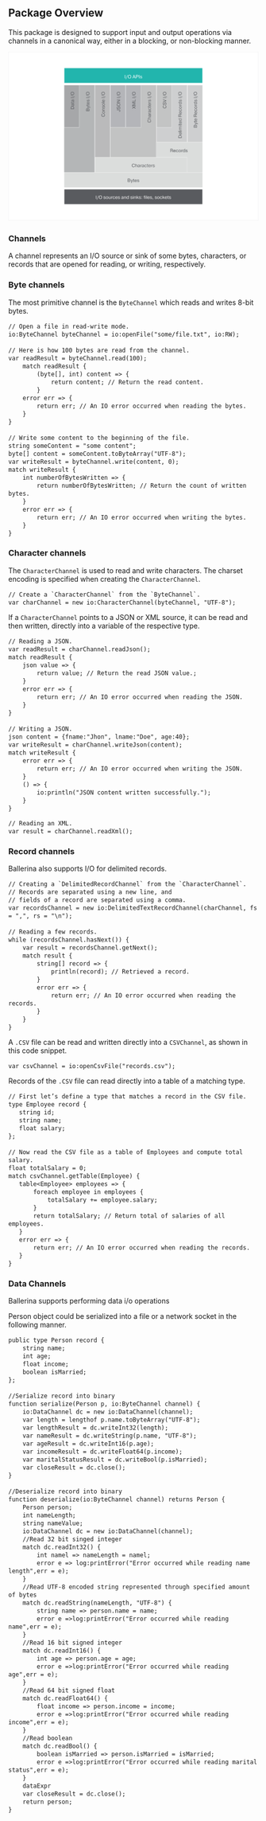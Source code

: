 ## Package Overview

This package is designed to support input and output operations via channels in a canonical way, either in a blocking,
or non-blocking manner.

![architecture](resources/package-architecture.svg)

### Channels
A channel represents an I/O source or sink of some bytes, characters, or records that are opened for reading, or
writing, respectively.
### Byte channels
The most primitive channel is the `ByteChannel` which reads and writes 8-bit bytes.

```ballerina
// Open a file in read-write mode.
io:ByteChannel byteChannel = io:openFile("some/file.txt", io:RW);

// Here is how 100 bytes are read from the channel.
var readResult = byteChannel.read(100);
    match readResult {
        (byte[], int) content => {
            return content; // Return the read content.
        }
    error err => {
        return err; // An IO error occurred when reading the bytes.
    }
}

// Write some content to the beginning of the file.
string someContent = "some content";
byte[] content = someContent.toByteArray("UTF-8");
var writeResult = byteChannel.write(content, 0);
match writeResult {
    int numberOfBytesWritten => {
        return numberOfBytesWritten; // Return the count of written bytes.
    }
    error err => {
        return err; // An IO error occurred when writing the bytes.
    }
}
```
### Character channels
The `CharacterChannel` is used to read and write characters. The charset encoding is specified when creating the
`CharacterChannel`.

 ```ballerina
// Create a `CharacterChannel` from the `ByteChannel`.
var charChannel = new io:CharacterChannel(byteChannel, "UTF-8");
```

If a `CharacterChannel` points to a JSON or XML source, it can be read and then written, directly into a variable of
the respective type.

```ballerina
// Reading a JSON.
var readResult = charChannel.readJson();
match readResult {
    json value => {
        return value; // Return the read JSON value.;
    }
    error err => {
        return err; // An IO error occurred when reading the JSON.
    }
}

// Writing a JSON.
json content = {fname:"Jhon", lname:"Doe", age:40};
var writeResult = charChannel.writeJson(content);
match writeResult {
    error err => {
        return err; // An IO error occurred when writing the JSON.
    }
    () => {
        io:println("JSON content written successfully.");
    }
}
```
```ballerina
// Reading an XML.
var result = charChannel.readXml();
```

### Record channels
Ballerina also supports I/O for delimited records.

```ballerina
// Creating a `DelimitedRecordChannel` from the `CharacterChannel`.
// Records are separated using a new line, and
// fields of a record are separated using a comma.
var recordsChannel = new io:DelimitedTextRecordChannel(charChannel, fs = ",", rs = "\n");

// Reading a few records.
while (recordsChannel.hasNext()) {
    var result = recordsChannel.getNext();
    match result {
        string[] record => {
            println(record); // Retrieved a record.
        }
        error err => {
            return err; // An IO error occurred when reading the records.
        }
    }
}
```

A `.CSV` file can be read and written directly into a `CSVChannel`, as shown in this code snippet.

```ballerina
var csvChannel = io:openCsvFile("records.csv");
```

Records of the `.CSV` file can read directly into a table of a matching type.

 ```ballerina
// First let’s define a type that matches a record in the CSV file.
type Employee record {
    string id;
    string name;
    float salary;
};

// Now read the CSV file as a table of Employees and compute total salary.
float totalSalary = 0;
match csvChannel.getTable(Employee) {
    table<Employee> employees => {
        foreach employee in employees {
            totalSalary += employee.salary;
        }
        return totalSalary; // Return total of salaries of all employees.
    }
    error err => {
        return err; // An IO error occurred when reading the records.
    }
}
```

### Data Channels
Ballerina supports performing data i/o operations

Person object could be serialized into a file or a network socket in the following manner.

```ballerina
public type Person record {
    string name;
    int age;
    float income;
    boolean isMarried;
};

//Serialize record into binary
function serialize(Person p, io:ByteChannel channel) {
    io:DataChannel dc = new io:DataChannel(channel);
    var length = lengthof p.name.toByteArray("UTF-8");
    var lengthResult = dc.writeInt32(length);
    var nameResult = dc.writeString(p.name, "UTF-8");
    var ageResult = dc.writeInt16(p.age);
    var incomeResult = dc.writeFloat64(p.income);
    var maritalStatusResult = dc.writeBool(p.isMarried);
    var closeResult = dc.close();
}

//Deserialize record into binary
function deserialize(io:ByteChannel channel) returns Person {
    Person person;
    int nameLength;
    string nameValue;
    io:DataChannel dc = new io:DataChannel(channel);
    //Read 32 bit singed integer
    match dc.readInt32() {
        int namel => nameLength = namel;
        error e => log:printError("Error occurred while reading name length",err = e);
    }
    //Read UTF-8 encoded string represented through specified amount of bytes
    match dc.readString(nameLength, "UTF-8") {
        string name => person.name = name;
        error e =>log:printError("Error occurred while reading name",err = e);
    }
    //Read 16 bit signed integer
    match dc.readInt16() {
        int age => person.age = age;
        error e =>log:printError("Error occurred while reading age",err = e);
    }
    //Read 64 bit signed float
    match dc.readFloat64() {
        float income => person.income = income;
        error e =>log:printError("Error occurred while reading income",err = e);
    }
    //Read boolean
    match dc.readBool() {
        boolean isMarried => person.isMarried = isMarried;
        error e =>log:printError("Error occurred while reading marital status",err = e);
    }
    dataExpr
    var closeResult = dc.close();
    return person;
}
```

